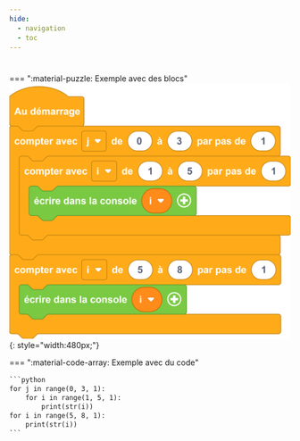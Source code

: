 ```yaml
---
hide:
  - navigation
  - toc
---
```


# 

=== ":material-puzzle: Exemple avec des blocs"
    ![Exemple avec des blocs](quiz3_question4.png){: style="width:480px;"}

=== ":material-code-array: Exemple avec du code"

    ```python
    for j in range(0, 3, 1):
        for i in range(1, 5, 1):
            print(str(i))
    for i in range(5, 8, 1):
        print(str(i))
    ```